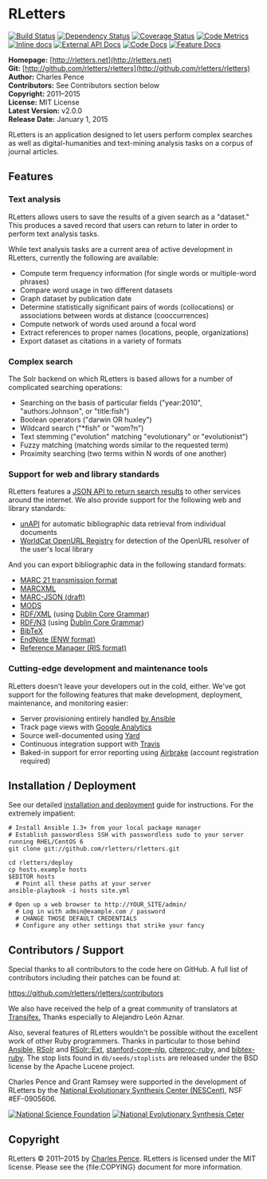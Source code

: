# RLetters #

[![Build Status][travis_img]][travis] [![Dependency Status][gemnasium_img]][gemnasium] [![Coverage Status][coveralls_img]][coveralls] [![Code Metrics][codeclimate_img]][codeclimate] [![Inline docs][inch_img]][inch]
[![External API Docs][apiary_img]][apiary] [![Code Docs][rubydoc_img]][rubydoc] [![Feature Docs][relish_img]][relish]

[travis]: http://travis-ci.org/rletters/rletters
[travis_img]: http://img.shields.io/travis/rletters/rletters.svg
[coveralls]: https://coveralls.io/r/rletters/rletters
[coveralls_img]: http://img.shields.io/coveralls/rletters/rletters.svg
[codeclimate]: https://codeclimate.com/github/rletters/rletters
[codeclimate_img]: http://img.shields.io/codeclimate/github/rletters/rletters.svg
[inch]: http://inch-ci.org/github/rletters/rletters
[inch_img]: http://inch-ci.org/github/rletters/rletters.svg?branch=master
[gemnasium]: https://gemnasium.com/rletters/rletters
[gemnasium_img]: http://img.shields.io/gemnasium/rletters/rletters.svg
[apiary]: http://docs.rletters.apiary.io/
[apiary_img]: http://img.shields.io/badge/api%20docs-apiary-brightgreen.svg
[rubydoc]: http://rubydoc.info/github/rletters/rletters
[rubydoc_img]: http://img.shields.io/badge/code%20docs-rubydoc-brightgreen.svg
[relish]: https://www.relishapp.com/rletters/rletters/docs
[relish_img]: http://img.shields.io/badge/feature%20docs-relish-brightgreen.svg

**Homepage:** [http://rletters.net](http://rletters.net)  
**Git:** [http://github.com/rletters/rletters](http://github.com/rletters/rletters)  
**Author:** Charles Pence  
**Contributors:** See Contributors section below  
**Copyright:** 2011–2015  
**License:** MIT License  
**Latest Version:** v2.0.0  
**Release Date:** January 1, 2015  

RLetters is an application designed to let users perform complex searches as well as digital-humanities and text-mining analysis tasks on a corpus of journal articles.

## Features ##

### Text analysis ###

RLetters allows users to save the results of a given search as a "dataset."  This produces a saved record that users can return to later in order to perform text analysis tasks.

While text analysis tasks are a current area of active development in RLetters, currently the following are available:

-   Compute term frequency information (for single words or multiple-word phrases)
-   Compare word usage in two different datasets
-   Graph dataset by publication date
-   Determine statistically significant pairs of words (collocations) or associations between words at distance (cooccurrences)
-   Compute network of words used around a focal word
-   Extract references to proper names (locations, people, organizations)
-   Export dataset as citations in a variety of formats

### Complex search ###

The Solr backend on which RLetters is based allows for a number of complicated searching operations:

-   Searching on the basis of particular fields ("year:2010", "authors:Johnson", or "title:fish")
-   Boolean operators ("darwin OR huxley")
-   Wildcard search ("*fish" or "wom?n")
-   Text stemming ("evolution" matching "evolutionary" or "evolutionist")
-   Fuzzy matching (matching words similar to the requested term)
-   Proximity searching (two terms within N words of one another)

### Support for web and library standards ###

RLetters features a [JSON API to return search results](http://docs.rletters.apiary.io/) to other services around the internet.  We also provide support for the following web and library standards:

-   [unAPI](http://unapi.info) for automatic bibliographic data retrieval from individual documents
-   [WorldCat OpenURL Registry](http://www.oclc.org/developer/services/worldcat-registry) for detection of the OpenURL resolver of the user's local library

And you can export bibliographic data in the following standard formats:

-   [MARC 21 transmission format](http://www.loc.gov/marc/)
-   [MARCXML](http://www.loc.gov/standards/marcxml/)
-   [MARC-JSON (draft)](http://www.oclc.org/developer/content/marc-json-draft-2010-03-11)
-   [MODS](http://www.loc.gov/standards/mods/)
-   [RDF/XML](http://www.w3.org/TR/rdf-syntax-grammar/) (using [Dublin Core Grammar](http://dublincore.org/documents/dc-citation-guidelines/))
-   [RDF/N3](http://www.w3.org/DesignIssues/Notation3.html) (using [Dublin Core Grammar](http://dublincore.org/documents/dc-citation-guidelines/))
-   [BibTeX](http://www.ctan.org/pkg/bibtex)
-   [EndNote (ENW format)](http://www.endnote.com/)
-   [Reference Manager (RIS format)](http://www.refman.com/support/risformat_intro.asp)

### Cutting-edge development and maintenance tools ###

RLetters doesn't leave your developers out in the cold, either.  We've got support for the following features that make development, deployment, maintenance, and monitoring easier:

-   Server provisioning entirely handled [by Ansible](http://www.ansibleworks.com)
-   Track page views with [Google Analytics](http://google.com/analytics)
-   Source well-documented using [Yard](http://yardoc.org)
-   Continuous integration support with [Travis](http://travis-ci.org/)
-   Baked-in support for error reporting using [Airbrake](http://airbrake.io/) (account registration required)


## Installation / Deployment ##

See our detailed [installation and deployment](https://github.com/rletters/rletters/wiki/Installation-and-Deployment) guide for instructions.  For the extremely impatient:

    # Install Ansible 1.3+ from your local package manager
    # Establish passwordless SSH with passwordless sudo to your server running RHEL/CentOS 6
    git clone git://github.com/rletters/rletters.git

    cd rletters/deploy
    cp hosts.example hosts
    $EDITOR hosts
      # Point all these paths at your server
    ansible-playbook -i hosts site.yml

    # Open up a web browser to http://YOUR_SITE/admin/
      # Log in with admin@example.com / password
      # CHANGE THOSE DEFAULT CREDENTIALS
      # Configure any other settings that strike your fancy

## Contributors / Support ##

Special thanks to all contributors to the code here on GitHub. A full list of contributors including their patches can be found at:

<https://github.com/rletters/rletters/contributors>

We also have received the help of a great community of translators at [Transifex.](https://www.transifex.com/projects/p/rletters/)  Thanks especially to Alejandro León Aznar.

Also, several features of RLetters wouldn't be possible without the excellent work of other Ruby programmers.  Thanks in particular to those behind [Ansible,](http://www.ansibleworks.com/) [RSolr](https://github.com/mwmitchell/rsolr) and [RSolr::Ext](https://github.com/mwmitchell/rsolr-ext), [stanford-core-nlp,](https://github.com/louismullie/stanford-core-nlp/) [citeproc-ruby,](https://github.com/inukshuk/citeproc-ruby) and [bibtex-ruby](https://github.com/inukshuk/bibtex-ruby).  The stop lists found in `db/seeds/stoplists` are released under the BSD license by the Apache Lucene project.

Charles Pence and Grant Ramsey were supported in the development of RLetters by the [National Evolutionary Synthesis Center (NESCent),](http://www.nescent.org) NSF #EF-0905606.

[![National Science Foundation][nsf_img]][nsf] [![National Evolutionary Synthesis Ceter][nescent_img]][nescent]

[nsf]: http://www.nsf.gov
[nsf_img]: http://rletters.net/images/nsf.gif
[nescent]: http://nescent.org
[nescent_img]: http://rletters.net/images/nescent.png

## Copyright ##

RLetters &copy; 2011–2015 by [Charles Pence](mailto:charles@charlespence.net). RLetters is licensed under the MIT license. Please see the {file:COPYING} document for more information.

